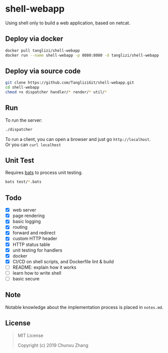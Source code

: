 # shell-webapp
Using shell only to build a web application, based on netcat. 

## Deploy via docker  
```bash
docker pull tanglizi/shell-webapp  
docker run --name shell-webapp -p 8080:8080 -d tanglizi/shell-webapp
```

## Deploy via source code
```bash
git clone https://github.com/TangliziGit/shell-webapp.git
cd shell-webapp
chmod +x dispatcher handler/* render/* util/*
```

## Run
To run the server:
```bash
./dispatcher
```

To run a client, you can open a browser and just go `http://localhost`.  
Or you can `curl localhost`

## Unit Test
Requires [bats](https://github.com/bats-core/bats-core) to process unit testing.
```bash
bats test/*.bats
```

## Todo

- [x] web server
- [x] page rendering
- [x] basic logging
- [x] routing
- [x] forward and redirect
- [x] custom HTTP header
- [x] HTTP status table
- [x] unit testing for handlers
- [x] docker
- [x] CI/CD on shell scripts, and Dockerfile lint & build
- [ ] README: explain how it works
- [ ] learn how to write shell
- [ ] basic secure

## Note
Notable knowledge about the implementation process is placed in `notes.md`.

## License

> MIT License
> 
> Copyright (c) 2019 Chunxu Zhang
> 
